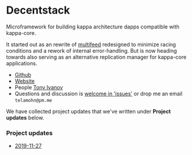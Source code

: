 # Decentstack

Microframework for building kappa architecture dapps compatible
with kappa-core.

It started out as an rewrite of [multifeed](https://github.com/kappa-db/multifeed/) redesigned to minimize racing conditions and a rework of internal error-handling.
But is now heading towards also serving as an alternative replication
manager for kappa-core applications.

* [Github](https://github.com/decentstack/decentstack)
* [Website](https://decentstack.org)
* People [Tony Ivanov](https://github.com/telamon)
* Questions and discussion is [welcome in 'issues'](https://github.com/decentstack/decentstack/issues) or drop me an email `telamohn@pm.me`

We have collected project updates that we've written under **Project updates** below.

### Project updates
* [2019-11-27](2019-11-27.md)

